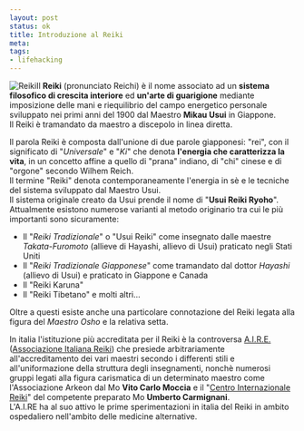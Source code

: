 ```yaml
--- 
layout: post
status: ok
title: Introduzione al Reiki
meta: 
tags:
- lifehacking
---
```

![Reiki](/download/thumb-reiki_ideogram.jpg)Il **Reiki** (pronunciato Reichi) è il nome associato ad un **sistema filosofico di crescita interiore** ed **un'arte di guarigione** mediante imposizione delle mani e riequilibrio del campo energetico personale sviluppato nei primi anni del 1900 dal Maestro **Mikau Usui** in Giappone.  
Il Reiki è tramandato da maestro a discepolo in linea diretta.  

Il parola Reiki è composta dall'unione di due parole giapponesi: "rei", con il significato di "*Universale*" e "*Ki*" che denota **l'energia che caratterizza la vita**, in un concetto affine a quello di "prana" indiano, di "chi" cinese e di "orgone" secondo Wilhem Reich.  
Il termine "Reiki" denota contemporaneamente l'energia in sè e le tecniche del sistema sviluppato dal Maestro Usui.  
Il sistema originale creato da Usui prende il nome di "**Usui Reiki Ryoho**".  
Attualmente esistono numerose varianti al metodo originario tra cui le più importanti sono sicuramente:

*    Il "*Reiki Tradizionale*" o "Usui Reiki" come insegnato dalle maestre *Takata-Furomoto* (allieve di Hayashi, allievo di Usui) praticato negli Stati Uniti
*    Il "*Reiki Tradizionale Giapponese*" come tramandato dal dottor *Hayashi* (allievo di Usui) e praticato in Giappone e Canada
*    Il "Reiki Karuna"
*    Il "Reiki Tibetano" e molti altri...

Oltre a questi esiste anche una particolare connotazione del Reiki legata alla figura del *Maestro Osho* e la relativa setta.  
  
In italia l'istituzione più accreditata per il Reiki è la controversa [A.I.R.E.](http://www.associazioneitalianareiki.com/) ([Associazione Italiana Reiki](www.associazioneitalianareiki.com/)) che presiede arbitrariamente all'accreditamento dei vari maestri secondo i differenti stili e all'uniformazione della struttura degli insegnamenti, nonchè numerosi gruppi legati alla figura carismatica di un determinato maestro come l'Associazione Arkeon dal Mo **Vito Carlo Moccia** e il "[Centro Internazionale Reiki](http://www.reiki.it)" del competente preparato Mo **Umberto Carmignani**.  
L'A.I.RE ha al suo attivo le prime sperimentazioni in italia del Reiki in ambito ospedaliero nell'ambito delle medicine alternative. 
